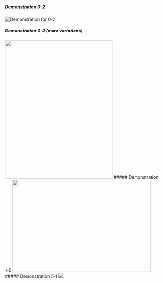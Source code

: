 ##### Demonstration 0-2
![Demonstration for 0-2](https://j.gifs.com/P7o3wy.gif)
##### Demonstration 0-2 (more variations)
<img src=https://j.gifs.com/GvO3jK.gif width="350" height="450"/>
##### Demonstration 1-5
<img src=https://j.gifs.com/p8vyMQ.gif width="450" height="300"/>
##### Demonstration 5-1
<img src=https://miro.medium.com/max/2030/1*QrEcumVTnMsFOVwZUtKsPg.jpeg />
